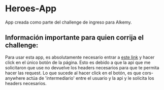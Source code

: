 # Heroes-App

App creada como parte del challenge de ingreso para Alkemy.


## Información importante para quien corrija el challenge:
Para usar esta app, es absolutamente necesario entrar a [este link](https://cors-anywhere.herokuapp.com/) y hacer click en el único botón de la página. Esto es debido a que la api que me solicitaron que use no devuelve los headers necesarios para que te permita hacer las request. Lo que sucede al hacer click en el botón, es que cors-anywhere actúa de 'intermediario' entre el usuario y la api y le solicita los headers necesarios.

